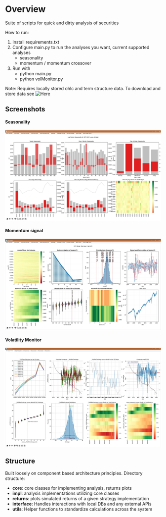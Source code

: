 # Overview

Suite of scripts for quick and dirty analysis of securities  

How to run:

1. Install requirements.txt 
3. Configure main.py to run the analyses you want, current supported analyses 
   - seasonality 
   - momentum / momentum crossover 
2. Run with 
   - python main.py <symbol>
   - python volMonitor.py 

Note: Requires locally stored ohlc and term structure data. To download and store data see ![Here](https://github.com/doomed51/saveHistoricalData) 


## Screenshots
#### Seasonality
![Seasonality Overview](https://github.com/doomed51/analysis/blob/main/screenshots/analysis_seasonal-overview.JPG)
#### Momentum signal 
![Momo Overview](https://github.com/doomed51/analysis/blob/main/screenshots/analysis_momoOverview.JPG)
#### Volatility Monitor
![Volatility Monitor](https://github.com/doomed51/analysis/blob/main/screenshots/analysis_termStructureMonitor.JPG)

## Structure

Built loosely on component based architecture principles. Directory structure: 

- **core**: core classes for implementing analysis, returns plots  
- **impl**: analysis implementations utilizing core classes 
- **returns**: plots simulated returns of a given strategy implementation 
- **interface**: Handles interactions with local DBs and any external APIs   
- **utils**: Helper functions to standardize calculations across the system   
